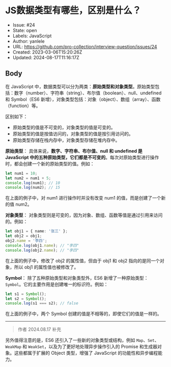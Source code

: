 # JS数据类型有哪些，区别是什么？

- Issue: #24
- State: open
- Labels: JavaScript
- Author: yanlele
- URL: https://github.com/pro-collection/interview-question/issues/24
- Created: 2023-03-06T15:20:26Z
- Updated: 2024-08-17T11:16:17Z

## Body

在 JavaScript 中，数据类型可以分为两类：**原始类型和对象类型**。原始类型包括：数字（number）、字符串（string）、布尔值（boolean）、null、undefined 和 Symbol（ES6 新增），对象类型包括：对象（object）、数组（array）、函数（function）等。

区别如下：

- 原始类型的值是不可变的，对象类型的值是可变的。
- 原始类型的值是按值访问的，对象类型的值是按引用访问的。 
- 原始类型存储在栈内存中，对象类型存储在堆内存中。


**原始类型**：
具体来说，**数字、字符串、布尔值、null 和 undefined 是 JavaScript 中的五种原始类型，它们都是不可变的**。每次对原始类型进行操作时，都会创建一个新的原始类型的值。例如：
```js
let num1 = 10;
let num2 = num1 + 5;
console.log(num1); // 10
console.log(num2); // 15
```

在上面的例子中，对 num1 进行操作时并没有改变 num1 的值，而是创建了一个新的值 num2。


**对象类型**：
对象类型则是可变的，因为对象、数组、函数等值是通过引用来访问的。例如：

```ts
let obj1 = { name: '张三' };
let obj2 = obj1;
obj2.name = '李四';
console.log(obj1.name); // "李四"
console.log(obj2.name); // "李四"
```
在上面的例子中，修改了 obj2 的属性值，但由于 obj1 和 obj2 指向的是同一个对象，所以 obj1 的属性值也被修改了。


**Symbol**：
除了五种原始类型和对象类型外，ES6 新增了一种原始类型：`Symbol`。它的主要作用是创建唯一的标识符。例如：
```js
let s1 = Symbol();
let s2 = Symbol();
console.log(s1 === s2); // false
```
在上面的例子中，两个 Symbol 创建的值是不相等的，即使它们的值是一样的。


------
> 作者 2024.08.17 补充

另外值得注意的是，ES6 还引入了一些新的对象类型或结构，例如 `Map`、`Set`、`WeakMap` 和 `WeakSet`，以及为了更好地处理异步操作引入的 Promise 和生成器对象。这些都属于扩展的 Object 类型，增强了 JavaScript 的功能性和异步编程能力。

